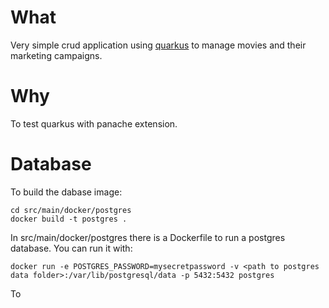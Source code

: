 # What

Very simple crud application using [quarkus](www.quarkus.io) to manage movies and their marketing campaigns.

# Why

To test quarkus with panache extension.

# Database

To build the dabase image:

```
cd src/main/docker/postgres
docker build -t postgres .
```

In src/main/docker/postgres there is a Dockerfile to run a postgres database. You can run it with:

```
docker run -e POSTGRES_PASSWORD=mysecretpassword -v <path to postgres data folder>:/var/lib/postgresql/data -p 5432:5432 postgres
```

To
